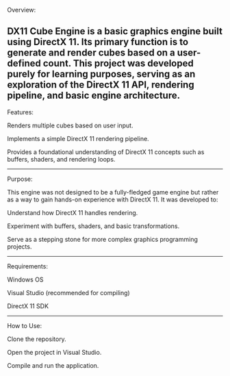 Overview:

DX11 Cube Engine is a basic graphics engine built using DirectX 11. Its primary function is to generate and render cubes based on a user-defined count. This project was developed purely for learning purposes, serving as an exploration of the DirectX 11 API, rendering pipeline, and basic engine architecture.
--------------------------------------------
Features:

Renders multiple cubes based on user input.

Implements a simple DirectX 11 rendering pipeline.

Provides a foundational understanding of DirectX 11 concepts such as buffers, shaders, and rendering loops.

--------------------------------------------
Purpose:

This engine was not designed to be a fully-fledged game engine but rather as a way to gain hands-on experience with DirectX 11. It was developed to:

Understand how DirectX 11 handles rendering.

Experiment with buffers, shaders, and basic transformations.

Serve as a stepping stone for more complex graphics programming projects.

--------------------------------------------
Requirements:

Windows OS

Visual Studio (recommended for compiling)

DirectX 11 SDK

--------------------------------------------
How to Use:

Clone the repository.

Open the project in Visual Studio.

Compile and run the application.
